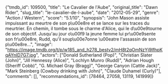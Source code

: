 {"tmdb_id": 109500, "title": "Le Cavalier de l'Aube", "original_title": "Dawn Rider", "slug_title": "le-cavalier-de-l-aube", "date": "2012-05-29", "genre": "Action / Western", "score": "5.1/10", "synopsis": "John Mason assiste impuissant au meurtre de son p\u00e8re et se lance sur les traces du meurtrier. En chemin, il tombe sous le charme d'Alice, qui le d\u00e9tourne de son objectif. Jusqu'au jour o\u00f9 la jeune femme lui pr\u00e9sente son fr\u00e8re, Rudd, qu'il soup\u00e7onne \u00eatre l'assassin de son p\u00e8re...", "image": "https://image.tmdb.org/t/p/w185_and_h278_bestv2/mH8t2qOmNzYj9IfhpKqAYnID7G7.jpg", "actors": ["Donald Sutherland (Pop)", "Christian Slater (John)", "Jill Hennessy (Alice)", "Lochlyn Munro (Rudd)", "Adrian Hough (Sheriff Cobb)", "G. Michael Gray (Bragg)", "George Canyon (Cattle Jack)", "Mark Steinberg (Cowboy drinking with John)", "Claude Duhamel (Curly)"], "comments": [], "recommandations_id": [78464, 27058, 13119, 141999]}